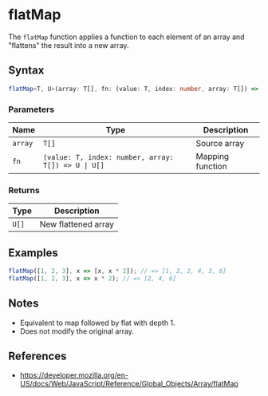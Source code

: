 # flatMap

The `flatMap` function applies a function to each element of an array and "flattens" the result into a new array.

## Syntax

```typescript
flatMap<T, U>(array: T[], fn: (value: T, index: number, array: T[]) => U | U[]): U[];
```

### Parameters

| Name     | Type                                         | Description                    |
|----------|----------------------------------------------|--------------------------------|
| `array`  | `T[]`                                        | Source array                   |
| `fn`     | `(value: T, index: number, array: T[]) => U \| U[]` | Mapping function              |

### Returns

| Type    | Description                               |
|---------|-------------------------------------------|
| `U[]`   | New flattened array                       |

## Examples

```typescript
flatMap([1, 2, 3], x => [x, x * 2]); // => [1, 2, 2, 4, 3, 6]
flatMap([1, 2, 3], x => x * 2); // => [2, 4, 6]
```

## Notes

* Equivalent to map followed by flat with depth 1.
* Does not modify the original array.

## References

* https://developer.mozilla.org/en-US/docs/Web/JavaScript/Reference/Global_Objects/Array/flatMap